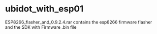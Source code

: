 # ubidot_with_esp01
ESP8266_flasher_and_0.9.2.4.rar contains the esp8266 firmware flasher and the SDK with Firmware .bin file
